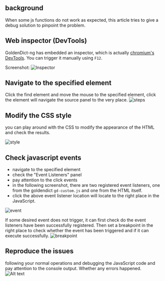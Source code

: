 ## background

When some js functions do not work as expected, this article tries to give a debug solution to pinpoint the problem.

## Web inspector (DevTools)

GoldenDict-ng has embedded an inspector, which is actually [chromium's DevTools](https://developer.chrome.com/docs/devtools). You can trigger it manually using `F12`.

Screenshot:
![Inspector](../img/inspector.png)

## Navigate to the specified element

Click the find element and move the mouse to the specified element, click the element will navigate the source panel to the very place.
![steps](../img/inspector-steps.png)

## Modify the CSS style

you can play around with the CSS to modify the appearance of the HTML and check the results.

![style](../img/inspector-style.png)

## Check javascript events

- navigate to the specified element
- check the "Event Listeners" panel
- pay attention to the click events
- in the following screenshot, there are two registered event listeners, one from the goldendict `gd-custom.js` and one from the HTML itself.
- click the above event listener location will locate to the right place in the JavaScript.

![event](../img/inspector-event.png)

If some desired event does not trigger, it can first check do the event listeners have been successfully registered. Then set a breakpoint in the right place to check whether the event has been triggered and if it can execute successfully.
![breakpoint](../img/inspector-breakpoint.png)


## Reproduce the issues

following your normal operations and debugging the JavaScript code and pay attention to the console output. Whether any errors happened.
![Alt text](../img/inspector-console.png)
